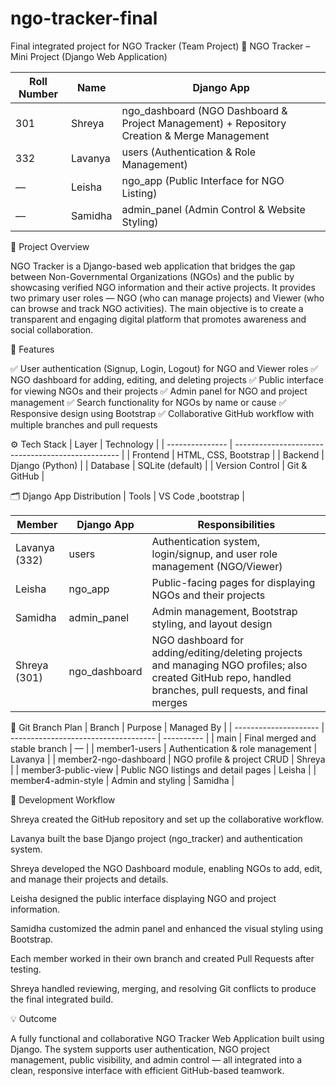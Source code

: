 # ngo-tracker-final
Final integrated project for NGO Tracker (Team Project)
🧭 NGO Tracker – Mini Project (Django Web Application)

| Roll Number | Name    | Django App                                                                                  |
| ----------- | ------- | ------------------------------------------------------------------------------------------- |
| 301         | Shreya  | ngo_dashboard (NGO Dashboard & Project Management) + Repository Creation & Merge Management |
| 332         | Lavanya | users (Authentication & Role Management)                                                    |
| —           | Leisha  | ngo_app (Public Interface for NGO Listing)                                                  |
| —           | Samidha | admin_panel (Admin Control & Website Styling)                                               |

🧭 Project Overview

NGO Tracker is a Django-based web application that bridges the gap between Non-Governmental Organizations (NGOs) and the public by showcasing verified NGO information and their active projects.
It provides two primary user roles — NGO (who can manage projects) and Viewer (who can browse and track NGO activities).
The main objective is to create a transparent and engaging digital platform that promotes awareness and social collaboration.

🧩 Features

✅ User authentication (Signup, Login, Logout) for NGO and Viewer roles
✅ NGO dashboard for adding, editing, and deleting projects
✅ Public interface for viewing NGOs and their projects
✅ Admin panel for NGO and project management
✅ Search functionality for NGOs by name or cause
✅ Responsive design using Bootstrap
✅ Collaborative GitHub workflow with multiple branches and pull requests

⚙️ Tech Stack
| Layer           | Technology                                        |
| --------------- | ------------------------------------------------- |
| Frontend        | HTML, CSS, Bootstrap                              |
| Backend         | Django (Python)                                   |
| Database        | SQLite (default)                                  |
| Version Control | Git & GitHub                                      |

🗂️ Django App Distribution
| Tools           | VS Code ,bootstrap |

| Member        | Django App    | Responsibilities                                                                                                                                          |
| ------------- | ------------- | --------------------------------------------------------------------------------------------------------------------------------------------------------- |
| Lavanya (332) | users         | Authentication system, login/signup, and user role management (NGO/Viewer)                                                                                |
| Leisha        | ngo_app       | Public-facing pages for displaying NGOs and their projects                                                                                                |
| Samidha       | admin_panel   | Admin management, Bootstrap styling, and layout design                                                                                                    |
| Shreya (301)  | ngo_dashboard | NGO dashboard for adding/editing/deleting projects and managing NGO profiles; also created GitHub repo, handled branches, pull requests, and final merges |


🌿 Git Branch Plan
| Branch                | Purpose                              | Managed By |
| --------------------- | ------------------------------------ | ---------- |
| main                  | Final merged and stable branch       | —          |
| member1-users         | Authentication & role management     | Lavanya    |
| member2-ngo-dashboard | NGO profile & project CRUD           | Shreya     |
| member3-public-view   | Public NGO listings and detail pages | Leisha     |
| member4-admin-style   | Admin and styling                    | Samidha    |

🧱 Development Workflow

Shreya created the GitHub repository and set up the collaborative workflow.

Lavanya built the base Django project (ngo_tracker) and authentication system.

Shreya developed the NGO Dashboard module, enabling NGOs to add, edit, and manage their projects and details.

Leisha designed the public interface displaying NGO and project information.

Samidha customized the admin panel and enhanced the visual styling using Bootstrap.

Each member worked in their own branch and created Pull Requests after testing.

Shreya handled reviewing, merging, and resolving Git conflicts to produce the final integrated build.

💡 Outcome

A fully functional and collaborative NGO Tracker Web Application built using Django.
The system supports user authentication, NGO project management, public visibility, and admin control — all integrated into a clean, responsive interface with efficient GitHub-based teamwork.





